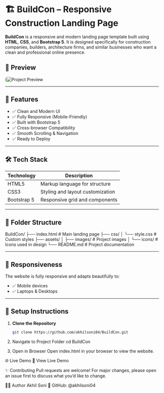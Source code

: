# 🏗️ BuildCon – Responsive Construction Landing Page

**BuildCon** is a responsive and modern landing page template built using **HTML**, **CSS**, and **Bootstrap 5**. It is designed specifically for construction companies, builders, architecture firms, and similar businesses who want a clean and professional online presence.

## 📸 Preview
(![Project Preview](assets/"view_of_website.png")

---

## 🚀 Features

- ✅ Clean and Modern UI
- ✅ Fully Responsive (Mobile-Friendly)
- ✅ Built with Bootstrap 5
- ✅ Cross-browser Compatibility
- ✅ Smooth Scrolling & Navigation
- ✅ Ready to Deploy

---

## 🛠️ Tech Stack

| Technology | Description                        |
|------------|------------------------------------|
| HTML5      | Markup language for structure      |
| CSS3       | Styling and layout customization   |
| Bootstrap 5| Responsive grid and components     |

---

## 📂 Folder Structure
BuildCon/
├── index.html              # Main landing page
├── css/
│   └── style.css           # Custom styles
├── assets/
│   ├── images/             # Project images
│   └── icons/              # Icons used in design
└── README.md               # Project documentation

---

## 📱 Responsiveness

The website is fully responsive and adapts beautifully to:

- ✅ Mobile devices
- ✅ Laptops & Desktops

---

## 🔧 Setup Instructions

1. **Clone the Repository**
   ```bash
   git clone https://github.com/akhilsoni04/BuildCon.git
2. Navigate to Project Folder
cd BuildCon

3. Open in Browser Open index.html in your browser to view the website.

🌐 Live Demo
🔗 View Live Demo
	
✨ Contributing
Pull requests are welcome! For major changes, please open an issue first to discuss what you’d like to change.

🙋‍♂️ Author
Akhil Soni
🐙 GitHub: @akhilsoni04
